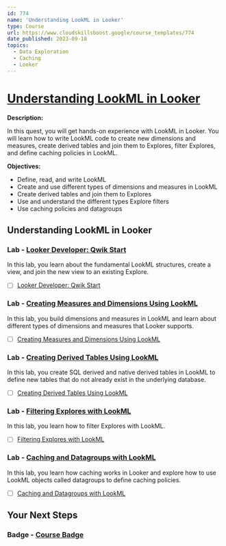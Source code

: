 ```yaml
---
id: 774
name: 'Understanding LookML in Looker'
type: Course
url: https://www.cloudskillsboost.google/course_templates/774
date_published: 2023-09-18
topics:
  - Data Exploration
  - Caching
  - Looker
---
```


# [Understanding LookML in Looker](https://www.cloudskillsboost.google/course_templates/774)

**Description:**

In this quest, you will get hands-on experience with LookML in Looker. You will learn how to write LookML code to create new dimensions and measures, create derived tables and join them to Explores, filter Explores, and define caching policies in LookML.

**Objectives:**

* Define, read, and write LookML
* Create and use different types of dimensions and measures in LookML
* Create derived tables and join them to Explores
* Use and understand the different types Explore filters
* Use caching policies and datagroups

## Understanding LookML in Looker

### Lab - [Looker Developer: Qwik Start](https://www.cloudskillsboost.google/course_templates/774/labs/408451)

In this lab, you learn about the fundamental LookML structures, create a view, and join the new view to an existing Explore.

* [ ] [Looker Developer: Qwik Start](../labs/Looker-Developer-Qwik-Start.md)

### Lab - [Creating Measures and Dimensions Using LookML](https://www.cloudskillsboost.google/course_templates/774/labs/408452)

In this lab, you build dimensions and measures in LookML and learn about different types of dimensions and measures that Looker supports.

* [ ] [Creating Measures and Dimensions Using LookML](../labs/Creating-Measures-and-Dimensions-Using-LookML.md)

### Lab - [Creating Derived Tables Using LookML](https://www.cloudskillsboost.google/course_templates/774/labs/408453)

In this lab, you create SQL derived and native derived tables in LookML to define new tables that do not already exist in the underlying database.

* [ ] [Creating Derived Tables Using LookML](../labs/Creating-Derived-Tables-Using-LookML.md)

### Lab - [Filtering Explores with LookML](https://www.cloudskillsboost.google/course_templates/774/labs/408454)

In this lab, you learn how to filter Explores with LookML.

* [ ] [Filtering Explores with LookML](../labs/Filtering-Explores-with-LookML.md)

### Lab - [Caching and Datagroups with LookML](https://www.cloudskillsboost.google/course_templates/774/labs/408455)

In this lab, you learn how caching works in Looker and explore how to use LookML objects called datagroups to define caching policies.

* [ ] [Caching and Datagroups with LookML](../labs/Caching-and-Datagroups-with-LookML.md)

## Your Next Steps

### Badge - [Course Badge](https://www.cloudskillsboost.google)
